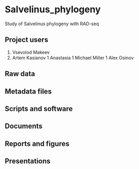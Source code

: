 # Salvelinus_phylogeny
Study of Salvelinus phylogeny with RAD-seq

## Project users

1. Vsevolod Makeev
1. Artem Kasianov
1 Anastasia
1 Michael Miller
1 Alex Osinov

## Raw data

## Metadata files

## Scripts and software

## Documents

## Reports and figures

## Presentations
